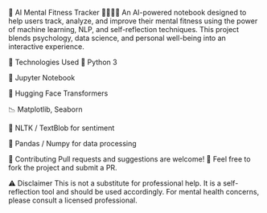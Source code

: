 🧠 AI Mental Fitness Tracker 🧘‍♀️🧘‍♂️
An AI-powered notebook designed to help users track, analyze, and improve their mental fitness using the power of machine learning, NLP, and self-reflection techniques. This project blends psychology, data science, and personal well-being into an interactive experience.


🧰 Technologies Used
🐍 Python 3

🧪 Jupyter Notebook

🤗 Hugging Face Transformers

📉 Matplotlib, Seaborn

🧠 NLTK / TextBlob for sentiment

🔄 Pandas / Numpy for data processing


🤝 Contributing
Pull requests and suggestions are welcome! 🙌
Feel free to fork the project and submit a PR.


⚠️ Disclaimer
This is not a substitute for professional help. It is a self-reflection tool and should be used accordingly. For mental health concerns, please consult a licensed professional.

